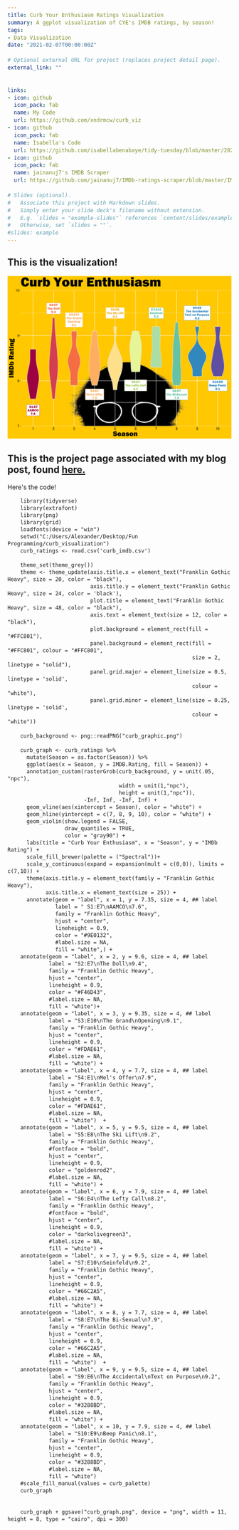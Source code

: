 ```yaml
---
title: Curb Your Enthusiasm Ratings Visualization
summary: A ggplot visualization of CYE's IMDB ratings, by season!
tags:
- Data Visualization
date: "2021-02-07T00:00:00Z"

# Optional external URL for project (replaces project detail page).
external_link: ""


links:
- icon: github
  icon_pack: fab
  name: My Code
  url: https://github.com/xndrmcw/curb_viz
- icon: github
  icon_pack: fab
  name: Isabella's Code
  url: https://github.com/isabellabenabaye/tidy-tuesday/blob/master/2020/12_theoffice/theoffice.R
- icon: github
  icon_pack: fab
  name: jainanuj7's IMDB Scraper
  url: https://github.com/jainanuj7/IMDb-ratings-scraper/blob/master/IMDb.py

# Slides (optional).
#   Associate this project with Markdown slides.
#   Simply enter your slide deck's filename without extension.
#   E.g. `slides = "example-slides"` references `content/slides/example-slides.md`.
#   Otherwise, set `slides = ""`.
#slides: example
---
```


## This is the visualization!

<img src="content/post/curb_imdb_ratings_viz/curb_graph.png">

## This is the project page associated with my blog post, found [**here.**](https://xndrmcw.netlify.app/post/curb_imdb_ratings_viz/)

Here's the code!

        library(tidyverse)
        library(extrafont)
        library(png)
        library(grid)
        loadfonts(device = "win")
        setwd("C:/Users/Alexander/Desktop/Fun Programming/curb_visualization")
        curb_ratings <- read.csv('curb_imdb.csv')

        theme_set(theme_grey())
        theme <- theme_update(axis.title.x = element_text("Franklin Gothic Heavy", size = 20, color = "black"),
                              axis.title.y = element_text("Franklin Gothic Heavy", size = 24, color = 'black'),
                              plot.title = element_text("Franklin Gothic Heavy", size = 48, color = "black"),
                              axis.text = element_text(size = 12, color = "black"),
                              plot.background = element_rect(fill = "#FFC801"),
                              panel.background = element_rect(fill = "#FFC801", colour = "#FFC801",
                                                              size = 2, linetype = "solid"),
                              panel.grid.major = element_line(size = 0.5, linetype = 'solid',
                                                              colour = "white"),
                              panel.grid.minor = element_line(size = 0.25, linetype = 'solid',
                                                              colour = "white"))

        curb_background <- png::readPNG("curb_graphic.png")

        curb_graph <- curb_ratings %>%
          mutate(Season = as.factor(Season)) %>%
          ggplot(aes(x = Season, y = IMDB.Rating, fill = Season)) +
          annotation_custom(rasterGrob(curb_background, y = unit(.05, "npc"),
                                       width = unit(1,"npc"),
                                       height = unit(1,"npc")),
                            -Inf, Inf, -Inf, Inf) +
          geom_vline(aes(xintercept = Season), color = "white") +
          geom_hline(yintercept = c(7, 8, 9, 10), color = "white") +
          geom_violin(show.legend = FALSE,
                      draw_quantiles = TRUE,
                      color = "gray90") +
          labs(title = "Curb Your Enthusiasm", x = "Season", y = "IMDb Rating") +
          scale_fill_brewer(palette = ("Spectral"))+
          scale_y_continuous(expand = expansion(mult = c(0,0)), limits = c(7,10)) +
          theme(axis.title.y = element_text(family = "Franklin Gothic Heavy"),
                axis.title.x = element_text(size = 25)) +
          annotate(geom = "label", x = 1, y = 7.35, size = 4, ## label
                   label = " S1:E7\nAAMCO\n7.6",
                   family = "Franklin Gothic Heavy",
                   hjust = "center",
                   lineheight = 0.9,
                   color = "#9E0132",
                   #label.size = NA,
                   fill = "white",) +
        annotate(geom = "label", x = 2, y = 9.6, size = 4, ## label
                 label = "S2:E7\nThe Doll\n9.4",
                 family = "Franklin Gothic Heavy",
                 hjust = "center",
                 lineheight = 0.9,
                 color = "#F46D43",
                 #label.size = NA,
                 fill = "white")+
        annotate(geom = "label", x = 3, y = 9.35, size = 4, ## label
                 label = "S3:E10\nThe Grand\nOpening\n9.1",
                 family = "Franklin Gothic Heavy",
                 hjust = "center",
                 lineheight = 0.9,
                 color = "#FDAE61",
                 #label.size = NA,
                 fill = "white") +
        annotate(geom = "label", x = 4, y = 7.7, size = 4, ## label
                 label = "S4:E1\nMel's Offer\n7.9",
                 family = "Franklin Gothic Heavy",
                 hjust = "center",
                 lineheight = 0.9,
                 color = "#FDAE61",
                 #label.size = NA,
                 fill = "white")  +
        annotate(geom = "label", x = 5, y = 9.5, size = 4, ## label
                 label = "S5:E8\nThe Ski Lift\n9.2",
                 family = "Franklin Gothic Heavy",
                 #fontface = "bold",
                 hjust = "center",
                 lineheight = 0.9,
                 color = "goldenrod2",
                 #label.size = NA,
                 fill = "white") +
        annotate(geom = "label", x = 6, y = 7.9, size = 4, ## label
                 label = "S6:E4\nThe Lefty Call\n8.2",
                 family = "Franklin Gothic Heavy",
                 #fontface = "bold",
                 hjust = "center",
                 lineheight = 0.9,
                 color = "darkolivegreen3",
                 #label.size = NA,
                 fill = "white") +
        annotate(geom = "label", x = 7, y = 9.5, size = 4, ## label
                 label = "S7:E10\nSeinfeld\n9.2",
                 family = "Franklin Gothic Heavy",
                 hjust = "center",
                 lineheight = 0.9,
                 color = "#66C2A5",
                 #label.size = NA,
                 fill = "white") +
        annotate(geom = "label", x = 8, y = 7.7, size = 4, ## label
                 label = "S8:E7\nThe Bi-Sexual\n7.9",
                 family = "Franklin Gothic Heavy",
                 hjust = "center",
                 lineheight = 0.9,
                 color = "#66C2A5",
                 #label.size = NA,
                 fill = "white")  +
        annotate(geom = "label", x = 9, y = 9.5, size = 4, ## label
                 label = "S9:E6\nThe Accidental\nText on Purpose\n9.2",
                 family = "Franklin Gothic Heavy",
                 hjust = "center",
                 lineheight = 0.9,
                 color = "#3288BD",
                 #label.size = NA,
                 fill = "white") +
        annotate(geom = "label", x = 10, y = 7.9, size = 4, ## label
                 label = "S10:E9\nBeep Panic\n8.1",
                 family = "Franklin Gothic Heavy",
                 hjust = "center",
                 lineheight = 0.9,
                 color = "#3288BD",
                 #label.size = NA,
                 fill = "white")  
        #scale_fill_manual(values = curb_palette)
        curb_graph


        curb_graph + ggsave("curb_graph.png", device = "png", width = 11, height = 8, type = "cairo", dpi = 300)
